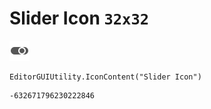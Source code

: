 # Slider Icon `32x32`
<img src="/img/Slider%20Icon.png" width=32 height=32>

``` CSharp
EditorGUIUtility.IconContent("Slider Icon")
```
```
-632671796230222846
```
